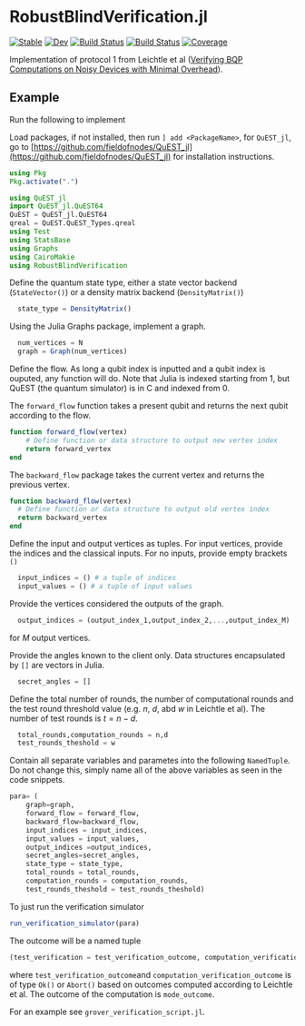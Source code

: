 # RobustBlindVerification.jl

[![Stable](https://img.shields.io/badge/docs-stable-blue.svg)](https://fieldofnodes.github.io/QuESTMbqcBqpVerification.jl/stable/)
[![Dev](https://img.shields.io/badge/docs-dev-blue.svg)](https://fieldofnodes.github.io/QuESTMbqcBqpVerification.jl/dev/)
[![Build Status](https://github.com/fieldofnodes/QuESTMbqcBqpVerification.jl/actions/workflows/CI.yml/badge.svg?branch=main)](https://github.com/fieldofnodes/QuESTMbqcBqpVerification.jl/actions/workflows/CI.yml?query=branch%3Amain)
[![Build Status](https://travis-ci.com/fieldofnodes/QuESTMbqcBqpVerification.jl.svg?branch=main)](https://travis-ci.com/fieldofnodes/QuESTMbqcBqpVerification.jl)
[![Coverage](https://codecov.io/gh/fieldofnodes/QuESTMbqcBqpVerification.jl/branch/main/graph/badge.svg)](https://codecov.io/gh/fieldofnodes/QuESTMbqcBqpVerification.jl)


Implementation of protocol 1 from Leichtle et al ([Verifying BQP Computations on Noisy Devices with Minimal Overhead](https://journals.aps.org/prxquantum/abstract/10.1103/PRXQuantum.2.040302)).


## Example
Run the following to implement

Load packages, if not installed, then run `] add <PackageName>`, for `QuEST_jl`, go to [https://github.com/fieldofnodes/QuEST_jl](https://github.com/fieldofnodes/QuEST_jl) for installation instructions.
```julia
using Pkg
Pkg.activate(".")

using QuEST_jl
import QuEST_jl.QuEST64
QuEST = QuEST_jl.QuEST64
qreal = QuEST.QuEST_Types.qreal
using Test
using StatsBase
using Graphs
using CairoMakie
using RobustBlindVerification
```
Define the quantum state type, either a state vector backend (`StateVector()`) or a density matrix backend (`DensityMatrix()`)

```julia
  state_type = DensityMatrix()
```
Using the Julia Graphs package, implement a graph.

```julia
  num_vertices = N
  graph = Graph(num_vertices)
```

Define the flow. As long a qubit index is inputted and a qubit index is ouputed, any function will do. Note that Julia is indexed starting from $1$, but QuEST (the quantum simulator) is in C and indexed from $0$. 

The `forward_flow` function takes a present qubit and returns the next qubit according to the flow.
```julia
function forward_flow(vertex)
    # Define function or data structure to output new vertex index
    return forward_vertex
end
```
The `backward_flow` package takes the current vertex and returns the previous vertex.

```julia
function backward_flow(vertex)
  # Define function or data structure to output old vertex index
  return backward_vertex
end
```

Define the input and output vertices as tuples. For input vertices, provide the indices and the classical inputs. For no inputs, provide empty brackets `()`

```julia
  input_indices = () # a tuple of indices 
  input_values = () # a tuple of input values
```

Provide the vertices considered the outputs of the graph.

```julia
  output_indices = (output_index_1,output_index_2,...,output_index_M)
```

for $M$ output vertices.

Provide the angles known to the client only. Data structures encapsulated by `[]` are vectors in Julia.

```julia
  secret_angles = []
```

Define the total number of rounds, the number of computational rounds and the test round threshold value (e.g. $n$, $d$, abd $w$ in Leichtle et al). The number of test rounds is $t = n - d$.
```julia
  total_rounds,computation_rounds = n,d
  test_rounds_theshold = w
```

Contain all separate variables and parametes into the following `NamedTuple`. Do not change this, simply name all of the above variables as seen in the code snippets. 

```julia
para= (
    graph=graph,
    forward_flow = forward_flow,
    backward_flow=backward_flow,
    input_indices = input_indices,
    input_values = input_values,
    output_indices =output_indices,
    secret_angles=secret_angles,
    state_type = state_type,
    total_rounds = total_rounds,
    computation_rounds = computation_rounds,
    test_rounds_theshold = test_rounds_theshold)
```

To just run the verification simulator

```julia
run_verification_simulator(para)
```

The outcome will be a named tuple

```julia
(test_verification = test_verification_outcome, computation_verification = computation_verification_outcome, mode_outcome = mode_outcome)
```

where `test_verification_outcome`and `computation_verification_outcome` is of type `Ok()` or `Abort()` based on outcomes computed according to Leichtle et al. The outcome of the computation is `mode_outcome`.


For an example see `grover_verification_script.jl`.


